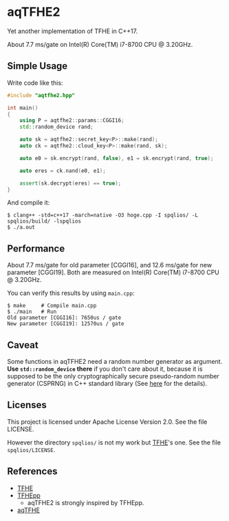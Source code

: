 # aqTFHE2

Yet another implementation of TFHE in C++17.

About 7.7 ms/gate on Intel(R) Core(TM) i7-8700 CPU @ 3.20GHz.

## Simple Usage

Write code like this:

```cpp
#include "aqtfhe2.hpp"

int main()
{
    using P = aqtfhe2::params::CGGI16;
    std::random_device rand;

    auto sk = aqtfhe2::secret_key<P>::make(rand);
    auto ck = aqtfhe2::cloud_key<P>::make(rand, sk);

    auto e0 = sk.encrypt(rand, false), e1 = sk.encrypt(rand, true);

    auto eres = ck.nand(e0, e1);

    assert(sk.decrypt(eres) == true);
}
```

And compile it:

```
$ clang++ -std=c++17 -march=native -O3 hoge.cpp -I spqlios/ -L spqlios/build/ -lspqlios
$ ./a.out
```

## Performance

About 7.7 ms/gate for old parameter [CGGI16], and 12.6 ms/gate for new parameter [CGGI19].
Both are measured on Intel(R) Core(TM) i7-8700 CPU @ 3.20GHz.

You can verify this results by using `main.cpp`:

```
$ make     # Compile main.cpp
$ ./main   # Run
Old parameter [CGGI16]:	7650us / gate
New parameter [CGGI19]:	12570us / gate
```

## Caveat

Some functions in aqTFHE2 need a random number generator as argument.
**Use `std::random_device` there** if you don't care about it,
because it is supposed to be the only cryptographically secure
pseudo-random number generator (CSPRNG) in C++ standard library
(See [here](https://timsong-cpp.github.io/cppwp/n4659/rand) for the details).

## Licenses

This project is licensed under Apache License Version 2.0.
See the file LICENSE.

However the directory `spqlios/` is not my work but [TFHE](https://tfhe.github.io/tfhe/)'s one.
See the file `spqlios/LICENSE`.

## References

- [TFHE](https://tfhe.github.io/tfhe/)
- [TFHEpp](https://github.com/virtualsecureplatform/TFHEpp)
    - aqTFHE2 is strongly inspired by TFHEpp.
- [aqTFHE](https://github.com/ushitora-anqou/aqTFHE)
